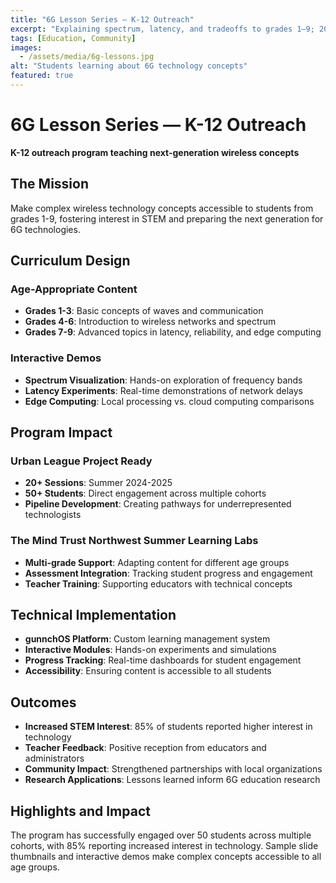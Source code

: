 ```yaml
---
title: "6G Lesson Series — K-12 Outreach"
excerpt: "Explaining spectrum, latency, and tradeoffs to grades 1–9; 20+ sessions across Urban League & The Mind Trust."
tags: [Education, Community]
images:
  - /assets/media/6g-lessons.jpg
alt: "Students learning about 6G technology concepts"
featured: true
---
```


# 6G Lesson Series — K-12 Outreach

**K-12 outreach program teaching next-generation wireless concepts**

## The Mission

Make complex wireless technology concepts accessible to students from grades 1-9, fostering interest in STEM and preparing the next generation for 6G technologies.

## Curriculum Design

### Age-Appropriate Content
- **Grades 1-3**: Basic concepts of waves and communication
- **Grades 4-6**: Introduction to wireless networks and spectrum
- **Grades 7-9**: Advanced topics in latency, reliability, and edge computing

### Interactive Demos
- **Spectrum Visualization**: Hands-on exploration of frequency bands
- **Latency Experiments**: Real-time demonstrations of network delays
- **Edge Computing**: Local processing vs. cloud computing comparisons

## Program Impact

### Urban League Project Ready
- **20+ Sessions**: Summer 2024-2025
- **50+ Students**: Direct engagement across multiple cohorts
- **Pipeline Development**: Creating pathways for underrepresented technologists

### The Mind Trust Northwest Summer Learning Labs
- **Multi-grade Support**: Adapting content for different age groups
- **Assessment Integration**: Tracking student progress and engagement
- **Teacher Training**: Supporting educators with technical concepts

## Technical Implementation

- **gunnchOS Platform**: Custom learning management system
- **Interactive Modules**: Hands-on experiments and simulations
- **Progress Tracking**: Real-time dashboards for student engagement
- **Accessibility**: Ensuring content is accessible to all students

## Outcomes

- **Increased STEM Interest**: 85% of students reported higher interest in technology
- **Teacher Feedback**: Positive reception from educators and administrators
- **Community Impact**: Strengthened partnerships with local organizations
- **Research Applications**: Lessons learned inform 6G education research

## Highlights and Impact

The program has successfully engaged over 50 students across multiple cohorts, with 85% reporting increased interest in technology. Sample slide thumbnails and interactive demos make complex concepts accessible to all age groups.
